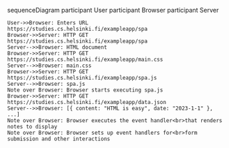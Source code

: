 sequenceDiagram
    participant User
    participant Browser
    participant Server

    User->>Browser: Enters URL https://studies.cs.helsinki.fi/exampleapp/spa
    Browser->>Server: HTTP GET https://studies.cs.helsinki.fi/exampleapp/spa
    Server-->>Browser: HTML document
    Browser->>Server: HTTP GET https://studies.cs.helsinki.fi/exampleapp/main.css
    Server-->>Browser: main.css
    Browser->>Server: HTTP GET https://studies.cs.helsinki.fi/exampleapp/spa.js
    Server-->>Browser: spa.js
    Note over Browser: Browser starts executing spa.js
    Browser->>Server: HTTP GET https://studies.cs.helsinki.fi/exampleapp/data.json
    Server-->>Browser: [{ content: "HTML is easy", date: "2023-1-1" }, ...]
    Note over Browser: Browser executes the event handler<br>that renders notes to display
    Note over Browser: Browser sets up event handlers for<br>form submission and other interactions